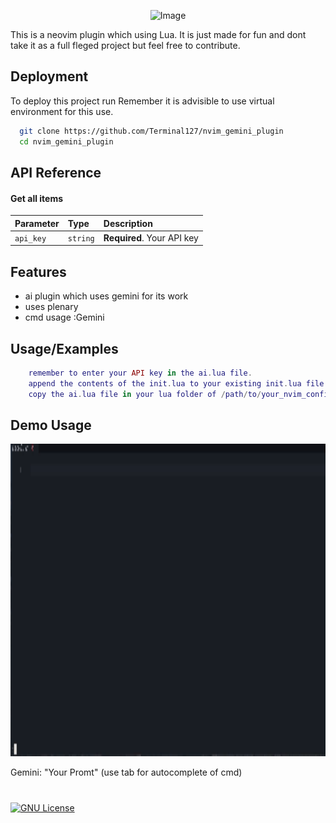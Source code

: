 <p align="center">
    <img src="https://github.com/Terminal127/nvim_gemini_plugin/blob/main/img.png" width="600" height="300" alt="Image">
</p>


This is a neovim plugin which using Lua. It is just made for fun and dont take it as a full fleged project but feel free to contribute.


## Deployment

To deploy this project run
Remember it is advisible to use virtual environment for this use.

```bash
  git clone https://github.com/Terminal127/nvim_gemini_plugin
  cd nvim_gemini_plugin
```


## API Reference

#### Get all items

| Parameter | Type     | Description                |
| :-------- | :------- | :------------------------- |
| `api_key` | `string` | **Required**. Your API key |



## Features

- ai plugin which uses gemini for its work
- uses plenary
- cmd usage :Gemini


## Usage/Examples

```lua
    remember to enter your API key in the ai.lua file.
    append the contents of the init.lua to your existing init.lua file.(Enter your api key in this state)
    copy the ai.lua file in your lua folder of /path/to/your_nvim_config_file

```

## Demo Usage
<img src="https://github.com/Terminal127/Gen-AI/blob/main/Gen-Ai%20video.gif" alt="Demo Video" width="900" height="500">

Gemini: "Your Promt"  (use tab for autocomplete of cmd)



#
[![GNU License](https://img.shields.io/badge/License-GNU-green.svg)](https://choosealicense.com/licenses/gnu/)

